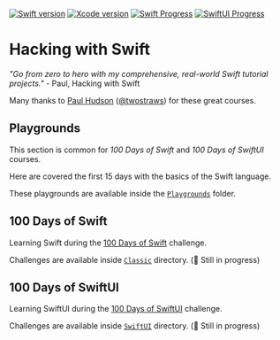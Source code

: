 [![Swift version][swift_badge]][swift_release_notes]
[![Xcode version][xcode_badge]][xcode_website]
[![Swift Progress][swift_progress]][swift_current_day]
[![SwiftUI Progress][swiftui_progress]][swiftui_current_day]

# Hacking with Swift

_"Go from zero to hero with my comprehensive, real-world Swift tutorial projects."_ - Paul, Hacking with Swift

Many thanks to [Paul Hudson](https://twitter.com/twostraws) ([@twostraws](https://github.com/twostraws)) for these great courses.

## Playgrounds

This section is common for _100 Days of Swift_ and _100 Days of SwiftUI_ courses.

Here are covered the first 15 days with the basics of the Swift language.

These playgrounds are available inside the [`Playgrounds`](Playgrounds) folder.

## 100 Days of Swift

Learning Swift during the [100 Days of Swift](https://www.hackingwithswift.com/100) challenge.

Challenges are available inside [`Classic`](Classic) directory. (🚧 Still in progress)

## 100 Days of SwiftUI

Learning SwiftUI during the [100 Days of SwiftUI](https://www.hackingwithswift.com/100/swiftui) challenge.

Challenges are available inside [`SwiftUI`](SwiftUI) directory. (🚧 Still in progress)

[swift_release_notes]: https://swift.org/blog/swift-5-5-released/
[swift_badge]: https://img.shields.io/badge/Swift-5.5-FA7343?logo=swift

[xcode_website]: https://developer.apple.com/xcode/
[xcode_badge]: https://img.shields.io/badge/Xcode-13.2-1575F9?style=flat&logo=Xcode

[swift_current_day]: https://www.hackingwithswift.com/100/66
[swift_progress]: https://img.shields.io/badge/100%20Days%20of%20Swift-66-D64D42

[swiftui_current_day]: https://www.hackingwithswift.com/100/swiftui/34
[swiftui_progress]: https://img.shields.io/badge/100%20Days%20of%20SwiftUI-34-3463DA
